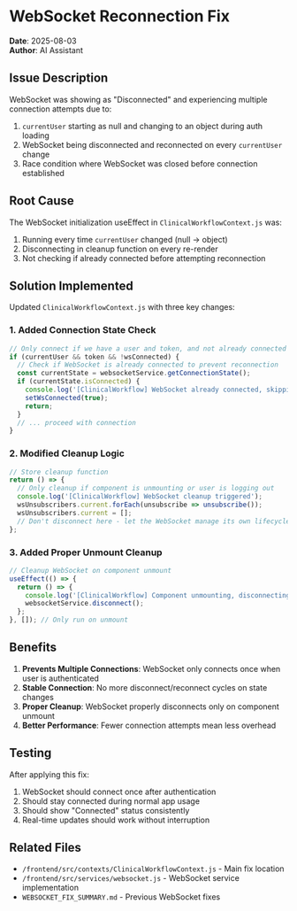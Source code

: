 # WebSocket Reconnection Fix

**Date**: 2025-08-03  
**Author**: AI Assistant

## Issue Description

WebSocket was showing as "Disconnected" and experiencing multiple connection attempts due to:
1. `currentUser` starting as null and changing to an object during auth loading
2. WebSocket being disconnected and reconnected on every `currentUser` change
3. Race condition where WebSocket was closed before connection established

## Root Cause

The WebSocket initialization useEffect in `ClinicalWorkflowContext.js` was:
1. Running every time `currentUser` changed (null → object)
2. Disconnecting in cleanup function on every re-render
3. Not checking if already connected before attempting reconnection

## Solution Implemented

Updated `ClinicalWorkflowContext.js` with three key changes:

### 1. Added Connection State Check
```javascript
// Only connect if we have a user and token, and not already connected
if (currentUser && token && !wsConnected) {
  // Check if WebSocket is already connected to prevent reconnection
  const currentState = websocketService.getConnectionState();
  if (currentState.isConnected) {
    console.log('[ClinicalWorkflow] WebSocket already connected, skipping reconnection');
    setWsConnected(true);
    return;
  }
  // ... proceed with connection
}
```

### 2. Modified Cleanup Logic
```javascript
// Store cleanup function
return () => {
  // Only cleanup if component is unmounting or user is logging out
  console.log('[ClinicalWorkflow] WebSocket cleanup triggered');
  wsUnsubscribers.current.forEach(unsubscribe => unsubscribe());
  wsUnsubscribers.current = [];
  // Don't disconnect here - let the WebSocket manage its own lifecycle
};
```

### 3. Added Proper Unmount Cleanup
```javascript
// Cleanup WebSocket on component unmount
useEffect(() => {
  return () => {
    console.log('[ClinicalWorkflow] Component unmounting, disconnecting WebSocket');
    websocketService.disconnect();
  };
}, []); // Only run on unmount
```

## Benefits

1. **Prevents Multiple Connections**: WebSocket only connects once when user is authenticated
2. **Stable Connection**: No more disconnect/reconnect cycles on state changes
3. **Proper Cleanup**: WebSocket properly disconnects only on component unmount
4. **Better Performance**: Fewer connection attempts mean less overhead

## Testing

After applying this fix:
1. WebSocket should connect once after authentication
2. Should stay connected during normal app usage
3. Should show "Connected" status consistently
4. Real-time updates should work without interruption

## Related Files

- `/frontend/src/contexts/ClinicalWorkflowContext.js` - Main fix location
- `/frontend/src/services/websocket.js` - WebSocket service implementation
- `WEBSOCKET_FIX_SUMMARY.md` - Previous WebSocket fixes